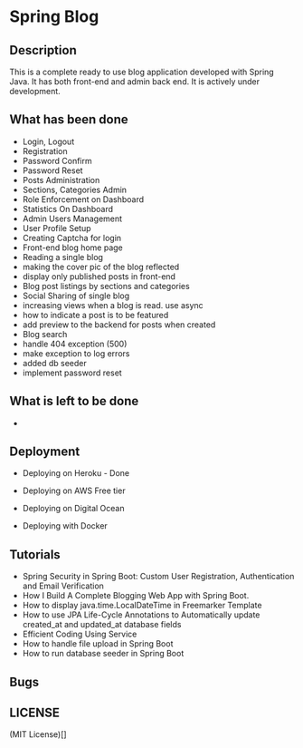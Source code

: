 Spring Blog
===========

Description
------------
This is a complete ready to use blog application developed with Spring Java. It has both front-end and admin back end.
It is actively under development.

What has been done
------------------
- Login, Logout
- Registration
- Password Confirm
- Password Reset
- Posts Administration
- Sections, Categories Admin
- Role Enforcement on Dashboard
- Statistics On Dashboard
- Admin Users Management
- User Profile Setup
- Creating Captcha for login
- Front-end blog home page
- Reading a single blog
- making the cover pic of the blog reflected
- display only published posts in front-end
- Blog post listings by sections and categories
- Social Sharing of single blog
- increasing views when a blog is read. use async
- how to indicate a post is to be featured
- add preview to the backend for posts when created
- Blog search
- handle 404 exception (500)
- make exception to log errors
- added db seeder
- implement password reset

What is left to be done
-----------------------
- 

Deployment
----------
- Deploying on Heroku - Done

- Deploying on AWS Free tier
- Deploying on Digital Ocean

- Deploying with Docker

Tutorials
---------
- Spring Security in Spring Boot: Custom User Registration, Authentication and Email Verification
- How I Build A Complete Blogging Web App with Spring Boot.
- How to display java.time.LocalDateTime in Freemarker Template
- How to use JPA Life-Cycle Annotations to Automatically update created_at and updated_at database fields
- Efficient Coding Using Service
- How to handle file upload in Spring Boot
- How to run database seeder in Spring Boot

Bugs
------

LICENSE
-------
(MIT License)[]